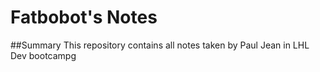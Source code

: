 # Fatbobot's Notes

##Summary
This repository contains all notes taken by Paul Jean in LHL Dev bootcampg